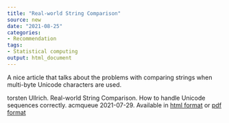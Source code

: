 ```yaml
---
title: "Real-world String Comparison"
source: new
date: "2021-08-25"
categories:
- Recommendation
tags:
- Statistical computing
output: html_document
---
```


A nice article that talks about the problems with comparing strings when multi-byte Unicode characters are used.

<!--more-->

torsten Ullrich. Real-world String Comparison. How to handle Unicode sequences correctly. acmqueue 2021-07-29. Available in [html format][ull1] or [pdf format][ull2]


[ull1]: https://queue.acm.org/detail.cfm?id=3478522
[ull2]: https://dl.acm.org/ft_gateway.cfm?id=3478522&ftid=2178287&dwn=1
